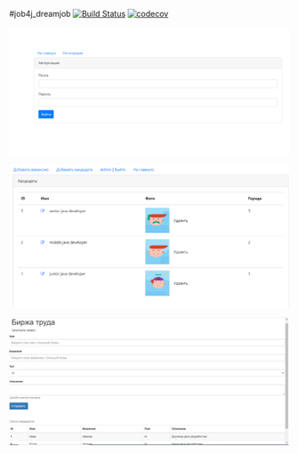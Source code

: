 #job4j_dreamjob
[![Build Status](https://travis-ci.com/k-r-3/job4j_dreamjob.svg?branch=master)](https://travis-ci.com/k-r-3/job4j_dreamjob)
[![codecov](https://codecov.io/gh/k-r-3/job4j_dreamjob/branch/master/graph/badge.svg?token=KJ72A7JEFU)](https://codecov.io/gh/k-r-3/job4j_dreamjob)

![ScreenShot](images/Безымянный1.png)

![ScreenShot](images/Безымянный2.png)

![ScreenShot](images/Безымянный3.png)
